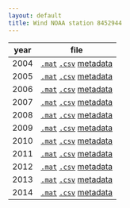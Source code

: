 ```yaml
---
layout: default
title: Wind NOAA station 8452944
---
```


year | file
------|------
2004  |[``.mat``](Data/wind/8452944/2004/wind_2004_8452944.mat) [``.csv``](Data/wind/8452944/2004/wind_2004_8452944.csv) [metadata](Data/wind/8452944/2004/README_wind_2004_8452944.json)
2005  |[``.mat``](Data/wind/8452944/2005/wind_2005_8452944.mat) [``.csv``](Data/wind/8452944/2005/wind_2005_8452944.csv) [metadata](Data/wind/8452944/2005/README_wind_2005_8452944.json)
2006  |[``.mat``](Data/wind/8452944/2006/wind_2006_8452944.mat) [``.csv``](Data/wind/8452944/2006/wind_2006_8452944.csv) [metadata](Data/wind/8452944/2006/README_wind_2006_8452944.json)
2007  |[``.mat``](Data/wind/8452944/2007/wind_2007_8452944.mat) [``.csv``](Data/wind/8452944/2007/wind_2007_8452944.csv) [metadata](Data/wind/8452944/2007/README_wind_2007_8452944.json)
2008  |[``.mat``](Data/wind/8452944/2008/wind_2008_8452944.mat) [``.csv``](Data/wind/8452944/2008/wind_2008_8452944.csv) [metadata](Data/wind/8452944/2008/README_wind_2008_8452944.json)
2009  |[``.mat``](Data/wind/8452944/2009/wind_2009_8452944.mat) [``.csv``](Data/wind/8452944/2009/wind_2009_8452944.csv) [metadata](Data/wind/8452944/2009/README_wind_2009_8452944.json)
2010  |[``.mat``](Data/wind/8452944/2010/wind_2010_8452944.mat) [``.csv``](Data/wind/8452944/2010/wind_2010_8452944.csv) [metadata](Data/wind/8452944/2010/README_wind_2010_8452944.json)
2011  |[``.mat``](Data/wind/8452944/2011/wind_2011_8452944.mat) [``.csv``](Data/wind/8452944/2011/wind_2011_8452944.csv) [metadata](Data/wind/8452944/2011/README_wind_2011_8452944.json)
2012  |[``.mat``](Data/wind/8452944/2012/wind_2012_8452944.mat) [``.csv``](Data/wind/8452944/2012/wind_2012_8452944.csv) [metadata](Data/wind/8452944/2012/README_wind_2012_8452944.json)
2013  |[``.mat``](Data/wind/8452944/2013/wind_2013_8452944.mat) [``.csv``](Data/wind/8452944/2013/wind_2013_8452944.csv) [metadata](Data/wind/8452944/2013/README_wind_2013_8452944.json)
2014  |[``.mat``](Data/wind/8452944/2014/wind_2014_8452944.mat) [``.csv``](Data/wind/8452944/2014/wind_2014_8452944.csv) [metadata](Data/wind/8452944/2014/README_wind_2014_8452944.json)
